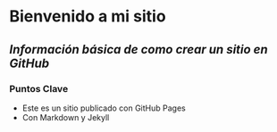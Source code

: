 # **Bienvenido a mi sitio**
## *Información básica de como crear un sitio en GitHub*
### Puntos Clave
- Este es un sitio publicado con GitHub Pages 
- Con Markdown y Jekyll
